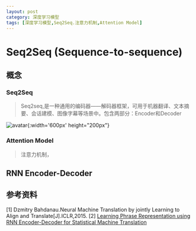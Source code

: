 ```yaml
---
layout: post
category: 深度学习模型
tags: [深度学习模型,Seq2Seq.注意力机制,Attention Model]
---
```


Seq2Seq (Sequence-to-sequence)
===============

## 概念

### Seq2Seq

> Seq2seq,是一种通用的编码器——解码器框架，可用于机器翻译、文本摘要、会话建模、图像字幕等场景中。包含两部分：Encoder和Decoder

![avatar](https://gwfp.github.io/static/images/19/07/29/seq2seqarchitectrue.png){:width='600px' height="200px"}

### Attention Model

> 注意力机制，

## RNN Encoder-Decoder




## 参考资料


[1] Dzmitry Bahdanau.Neural Machine Translation by jointly Learning to Align and Translate[J].ICLR,2015. 
[2] [Learning Phrase Representation using RNN Encoder-Decoder for Statistical Machine Translation](https://arxiv.org/pdf/1406.1078.pdf)

